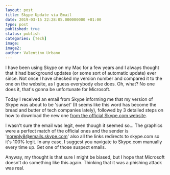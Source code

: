 ```yaml
---
layout: post
title: Skype Update via Email
date: 2019-03-15 22:28:05.000000000 +01:00
type: post
published: true
status: publish
categories: [Tech]
image:
image2:
author: Valentino Urbano
---
```


I have been using Skype on my Mac for a few years and I always thought that it had background updates (or some sort of automatic update) ever since. Not once I have checked my version number and compared it to the one on the website, as I guess everybody else does. Oh, what? No one does it, that's gonna be unfortunate for Microsoft.

Today I received an email from Skype informing me that my version of Skype was about to be 'sunset' (It seems like this word has become the bread and butter of tech companies lately), followed by 3 detailed steps on how to download the new one [from the official Skype.com website](http://skype.com/).

I wasn't sure the email was legit, even though it seemed so... The graphics were a perfect match of the official ones and the sender is 'noreply8@emails.skype.com' also all the links redirects to skype.com so it's 100% legit. In any case, I suggest you navigate to Skype.com manually every time up. Get one of those suspect emails.

Anyway, my thought is that sure I might be biased, but I hope that Microsoft doesn't do something like this again. Thinking that it was a phishing attack was real.
